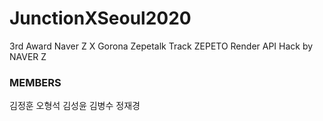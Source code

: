# JunctionXSeoul2020
3rd Award Naver Z X Gorona Zepetalk
Track ZEPETO Render API Hack by NAVER Z
### MEMBERS
김정훈 오형석 김성윤 김병수 정재경
